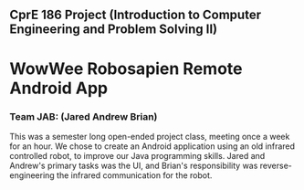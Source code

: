 ## CprE 186 Project (Introduction to Computer Engineering and Problem Solving II)

# WowWee Robosapien Remote Android App
### Team JAB: (Jared Andrew Brian)

This was a semester long open-ended project class, meeting once a week for an hour. We chose to create an Android application using an old infrared controlled robot, to improve our Java programming skills. Jared and Andrew's primary tasks was the UI, and Brian's responsibility was reverse-engineering the infrared communication for the robot.
